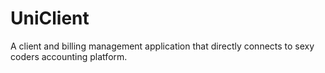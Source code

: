 # UniClient

A client and billing management application that directly connects to sexy coders accounting platform.